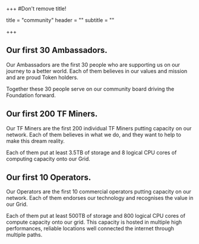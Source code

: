 +++
#Don't remove title!

title = "community"
header = ""
subtitle = ""

+++
## Our first 30 Ambassadors.

Our Ambassadors are the first 30 people who are supporting us on our journey to a better world. Each of them believes in our values and mission and are proud Token holders.

Together these 30 people serve on our community board driving the Foundation forward.


## Our first 200 TF Miners.

Our TF Miners are the first 200 individual TF Miners putting capacity on our network. Each of them believes in what we do, and they want to help to make this dream reality.

Each of them put at least 3.5TB of storage and 8 logical CPU cores of computing capacity onto our Grid.

## Our first 10 Operators.

Our Operators are the first 10 commercial operators putting capacity on our network. Each of them endorses our technology and recognises the value in our Grid.

Each of them put at least 500TB of storage and 800 logical CPU cores of compute capacity onto our grid. This capacity is hosted in multiple high performances, reliable locations well connected the internet through multiple paths.
